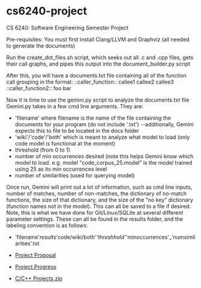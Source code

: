 # cs6240-project
CS 6240: Software Engineering Semester Project

Pre-requisites:
  You must first install Clang/LLVM and Graphviz (all needed to generate the documents)
  
Run the create_dot_files.sh script, which seeks out all .c and .cpp files, gets their call graphs,
  and pipes this output into the document_builder.py script
  
After this, you will have a documents.txt file containing all of the function call grouping in the format:
  ::caller_function:: callee1 callee2 callee3
  ::caller_function2:: foo bar 

Now it is time to use the gemini.py script to analyze the documents.txt file
Gemini.py takes in a few cmd line arguments.  They are:
 - 'filename' where filename is the name of the file containing the documents for your program (do not include '.txt')
      --additionally, Gemini expects this to file to be located in the docs folder
 - 'wiki'/'code'/'both' which is meant to analyze what model to load (only code model is functional at the moment)
 - threshold (from 0 to 1)
 - number of min occurrences desired (note this helps Gemini know which model to load.  e.g. model "code_corpus_25.model" is        the model trained using 25 as its min occurrences level
 - number of similarities (used for querying model)
 
Once run, Gemini will print out a lot of information, such as cmd line inputs, number of matches, number of non-matches, the dictionary of no-match functions, the size of that dictionary, and the size of the "no key" dictionary (function names not in the model).  This can all be saved to a file if desired.  Note, this is what we have done for Git/Linux/SQLite at several different parameter settings.  These can all be found in the results folder, and the labeling convention is as follows:

- 'filename'_results_'code/wiki/both'_'threshhold'_'minoccurrences'_'numsimilarities'.txt

- [Project Proposal](https://docs.google.com/document/d/1ggJiaL3gdO8rZxeZbgVWhGYrrS6GGHh7yDA4107d3Ro/edit)
- [Project Progress](https://docs.google.com/document/d/1kT5qNgq6uY77Gc5A8uavghyJn15jyCUctbhLtkaiXQw/edit)
- [C/C++ Projects zip](https://drive.google.com/open?id=0B12cEF8wVKRXX0Vsci1WeUpPUWc)
